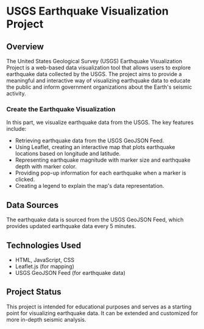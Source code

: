 # USGS Earthquake Visualization Project

## Overview

The United States Geological Survey (USGS) Earthquake Visualization Project is a web-based data visualization tool that allows users to explore earthquake data collected by the USGS. The project aims to provide a meaningful and interactive way of visualizing earthquake data to educate the public and inform government organizations about the Earth's seismic activity.

### Create the Earthquake Visualization

In this part, we visualize earthquake data from the USGS. The key features include:

- Retrieving earthquake data from the USGS GeoJSON Feed.
- Using Leaflet, creating an interactive map that plots earthquake locations based on longitude and latitude.
- Representing earthquake magnitude with marker size and earthquake depth with marker color.
- Providing pop-up information for each earthquake when a marker is clicked.
- Creating a legend to explain the map's data representation.

## Data Sources

The earthquake data is sourced from the USGS GeoJSON Feed, which provides updated earthquake data every 5 minutes.

## Technologies Used

- HTML, JavaScript, CSS
- Leaflet.js (for mapping)
- USGS GeoJSON Feed (for earthquake data)

## Project Status

This project is intended for educational purposes and serves as a starting point for visualizing earthquake data. It can be extended and customized for more in-depth seismic analysis.
